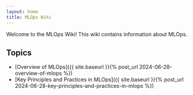 ```yaml
---
layout: home
title: MLOps Wiki
---
```


Welcome to the MLOps Wiki! This wiki contains information about MLOps.

## Topics

- [Overview of MLOps]({{ site.baseurl }}{% post_url 2024-06-28-overview-of-mlops %})
- [Key Principles and Practices in MLOps]({{ site.baseurl }}{% post_url 2024-06-28-key-principles-and-practices-in-mlops %})
